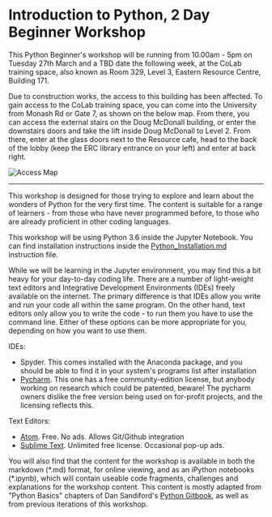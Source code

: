 # Introduction to Python, 2 Day Beginner Workshop

This Python Beginner's workshop will be running from 10.00am - 5pm on Tuesday 27th March and a TBD date the following week, at the CoLab training space, also known as Room 329, Level 3, Eastern Resource Centre, Building 171. 

Due to construction works, the access to this building has been affected. To gain access to the CoLab training space, you can come into the University from Monash Rd or Gate 7, as shown on the below map. From there, you can access the external stairs on the Doug McDonall building, or enter the downstairs doors and take the lift inside Doug McDonall to Level 2. From there, enter at the glass doors next to the Resource cafe, head to the back of the lobby (keep the ERC library entrance on your left) and enter at back right.

![Access Map](https://github.com/resbaz/IntroPython_2Day/blob/master/AccessMap.png "How to Access CoLab")

---

This workshop is designed for those trying to explore and learn about the wonders of Python for the very first time. The content is suitable for a range of learners - from those who have never programmed before, to those who are already proficient in other coding languages. 

This workshop will be using Python 3.6 inside the Jupyter Notebook. You can find installation instructions inside the 
[Python_Installation.md](https://github.com/resbaz/IntroPython_2Day/blob/master/Python_Installation.md)
instruction file. 

While we will be learning in the Jupyter environment, you may find this a bit heavy for your day-to-day coding life. 
There are a number of light-weight text editors and Integrative Development Environments (IDEs) freely available on the internet. The primary difference is that IDEs allow you write and run your code all within the same program. On the other hand, text editors only allow you to write the code - to run them you have to use the command line. Either of these options can be more appropriate for you, depending on how you want to use them. 

IDEs:
- Spyder. This comes installed with the Anaconda package, and you should be able to find it in your system's programs list after installation
- [Pycharm](https://www.jetbrains.com/pycharm/). This one has a free community-edition license, but anybody working on research which could be patented, beware! The pycharm owners dislike the free version being used on for-profit projects, and the licensing reflects this.

Text Editors:
- [Atom](https://atom.io/). Free. No ads. Allows Git/Github integration
- [Sublime Text](https://www.sublimetext.com/). Unlimited free license. Occasional pop-up ads. 

You will also find that the content for the workshop is available in both the markdown (\*.md) format, for online viewing, and as an iPython notebooks (\*.ipynb), which will contain useable code fragments, challenges and explanations for the workshop content. This content is mostly adapted from "Python Basics" chapters of Dan Sandiford's [Python Gitbook](https://dansand.gitbooks.io/resguides-research-with-jupyter/content/), as well as from previous iterations of this workshop. 
